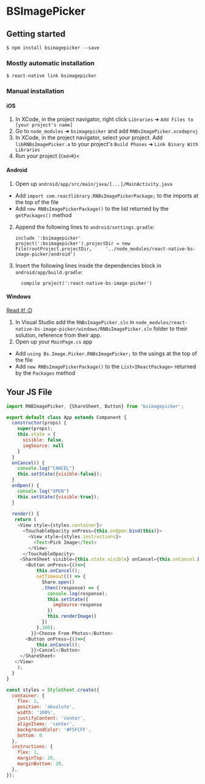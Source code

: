 
# BSImagePicker

## Getting started

`$ npm install bsimagepicker --save`

### Mostly automatic installation

`$ react-native link bsimagepicker`

### Manual installation


#### iOS

1. In XCode, in the project navigator, right click `Libraries` ➜ `Add Files to [your project's name]`
2. Go to `node_modules` ➜ `bsimagepicker` and add `RNBsImagePicker.xcodeproj`
3. In XCode, in the project navigator, select your project. Add `libRNBsImagePicker.a` to your project's `Build Phases` ➜ `Link Binary With Libraries`
4. Run your project (`Cmd+R`)<

#### Android

1. Open up `android/app/src/main/java/[...]/MainActivity.java`
  - Add `import com.reactlibrary.RNBsImagePickerPackage;` to the imports at the top of the file
  - Add `new RNBsImagePickerPackage()` to the list returned by the `getPackages()` method
2. Append the following lines to `android/settings.gradle`:
  	```
  	include ':bsimagepicker'
  	project(':bsimagepicker').projectDir = new File(rootProject.projectDir, 	'../node_modules/react-native-bs-image-picker/android')
  	```
3. Insert the following lines inside the dependencies block in `android/app/build.gradle`:
  	```
      compile project(':react-native-bs-image-picker')
  	```

#### Windows
[Read it! :D](https://github.com/ReactWindows/react-native)

1. In Visual Studio add the `RNBsImagePicker.sln` in `node_modules/react-native-bs-image-picker/windows/RNBsImagePicker.sln` folder to their solution, reference from their app.
2. Open up your `MainPage.cs` app
  - Add `using Bs.Image.Picker.RNBsImagePicker;` to the usings at the top of the file
  - Add `new RNBsImagePickerPackage()` to the `List<IReactPackage>` returned by the `Packages` method

## Your JS File

```javascript
import RNBImagePicker, {ShareSheet, Button} from 'bsimagepicker';

export default class App extends Component {
  constructor(props) {
    super(props);
    this.state = {
      visible: false,
      imgSource: null
    }
  }
  onCancel() {
    console.log("CANCEL")
    this.setState({visible:false});
  }
  onOpen() {
    console.log("OPEN")
    this.setState({visible:true});
  }
  
  render() {
   return (
    <View style={styles.container}>
      <TouchableOpacity onPress={this.onOpen.bind(this)}>
        <View style={styles.instructions}>
          <Text>Pick Image</Text>
        </View>
      </TouchableOpacity>
     <ShareSheet visible={this.state.visible} onCancel={this.onCancel.bind(this)}>
       <Button onPress={()=>{
           this.onCancel();
           setTimeout(() => {
             Share.open()
             .then((response) => {
               console.log(response);
               this.setState({
                 imgSource:response
               })
               this.renderImage()
             })
           },300);
         }}>Choose From Photos</Button>
       <Button onPress={()=>{
           this.onCancel();
         }}>Cancel</Button>
     </ShareSheet>
   </View>
    );
  }
}

const styles = StyleSheet.create({
  container: {
    flex: 1,
    position: 'absolute',
    width: '100%',
    justifyContent: 'center',
    alignItems: 'center',
    backgroundColor: '#F5FCFF',
    bottom: 0
  },
  instructions: {
    flex: 1,
    marginTop: 20,
    marginBottom: 20,
  },
});

```
